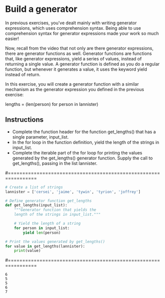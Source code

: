 # Build a generator
In previous exercises, you've dealt mainly with writing generator expressions, which uses comprehension syntax. Being able to use comprehension syntax for generator expressions made your work so much easier!

Now, recall from the video that not only are there generator expressions, there are generator functions as well. Generator functions are functions that, like generator expressions, yield a series of values, instead of returning a single value. A generator function is defined as you do a regular function, but whenever it generates a value, it uses the keyword yield instead of return.

In this exercise, you will create a generator function with a similar mechanism as the generator expression you defined in the previous exercise:

lengths = (len(person) for person in lannister)
## Instructions

* Complete the function header for the function get_lengths() that has a single parameter, input_list.
* In the for loop in the function definition, yield the length of the strings in input_list.
* Complete the iterable part of the for loop for printing the values generated by the get_lengths() generator function. Supply the call to get_lengths(), passing in the list lannister.

#================================================================

``` python
# Create a list of strings
lannister = ['cersei', 'jaime', 'tywin', 'tyrion', 'joffrey']

# Define generator function get_lengths
def get_lengths(input_list):
    """Generator function that yields the
    length of the strings in input_list."""

    # Yield the length of a string
    for person in input_list:
        yield len(person)

# Print the values generated by get_lengths()
for value in get_lengths(lannister):
    print(value)


```

#================================================================

``` output
6
5
5
6
7

```